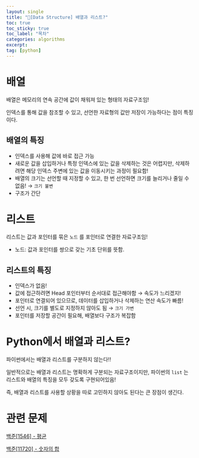 ```yaml
---
layout: single
title: "📘[Data Structure] 배열과 리스트?"
toc: true
toc_sticky: true
toc_label: "목차"
categories: algorithms
excerpt:
tag: [python]
---
```


# 배열

배열은 메모리의 연속 공간에 값이 채워져 있는 형태의 자료구조임!

인덱스를 통해 값을 참조할 수 있고, 선언한 자료형의 값만 저장이 가능하다는 점이 특징이다. 

## 배열의 특징

- 인덱스를 사용해 값에 바로 접근 가능
- 새로운 값을 삽입하거나 특정 인덱스에 있는 값을 삭제하는 것은 어렵지만, 삭제하려면 해당 인덱스 주변에 있는 값을 이동시키는 과정이 필요함!
- 배열의 크기는 선언할 때 지정할 수 있고, 한 번 선언하면 크기를 늘리거나 줄일 수 없음! → `크기 불변`
- 구조가 간단

# 리스트

리스트는 값과 포인터를 묶은 `노드` 를 포인터로 연결한 자료구조임!

- 노드: 값과 포인터를 쌍으로 갖는 기초 단위를 뜻함.

## 리스트의 특징

- 인덱스가 없음!
- 값에 접근하려면 Head 포인터부터 순서대로 접근해야함 → 속도가 느리겠지!
- 포인터로 연결되어 있으므로, 데이터를 삽입하거나 삭제하는 연산 속도가 빠름!
- 선언 시, 크기를 별도로 지정하지 않아도 됨 → `크기 가변`
- 포인터를 저장할 공간이 필요해, 배열보다 구조가 복잡함

# Python에서 배열과 리스트?

파이썬에서는 배열과 리스트를 구분하지 않는다!!

일반적으로는 배열과 리스트는 명확하게 구분되는 자료구조이지만, 파이썬의 `list` 는 리스트와 배열의 특징을 모두 갖도록 구현되어있음!

즉, 배열과 리스트를 사용할 상황을 따로 고민하지 않아도 된다는 큰 장점이 생긴다.

# 관련 문제

[백준[1546] - 평균](https://www.acmicpc.net/problem/1546)

[백준[11720] - 숫자의 합](https://www.acmicpc.net/problem/11720)